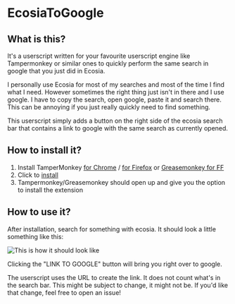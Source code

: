# EcosiaToGoogle

## What is this?

It's a userscript written for your favourite userscript engine like Tampermonkey or similar ones to quickly perform the same search in google that you just did in Ecosia.

I personally use Ecosia for most of my searches and most of the time I find what I need. However sometimes the right thing just isn't in there and I use google. I have to copy the search, open google, paste it and search there. This can be annoying if you just really quickly need to find something.

This userscript simply adds a button on the right side of the ecosia search bar that contains a link to google with the same search as currently opened.

## How to install it?

1. Install TamperMonkey [for Chrome](https://chrome.google.com/webstore/detail/tampermonkey/dhdgffkkebhmkfjojejmpbldmpobfkfo)  / [for Firefox](https://addons.mozilla.org/en-US/firefox/addon/tampermonkey/) or [Greasemonkey for FF](https://addons.mozilla.org/en-US/firefox/addon/greasemonkey/)
2. Click to [install](https://github.com/geisterfurz007/EcosiaToGoogle/raw/master/EcosiaToGoogle.user.js)
3. Tampermonkey/Greasemonkey should open up and give you the option to install the extension

## How to use it?

After installation, search for something with ecosia. It should look a little something like this:

![This is how it should look like](https://i.stack.imgur.com/eolyr.png "This is how it should look like")

Clicking the "LINK TO GOOGLE" button will bring you right over to google.

The userscript uses the URL to create the link. It does not count what's in the search bar. This might be subject to change, it might not be. If you'd like that change, feel free to open an issue!

